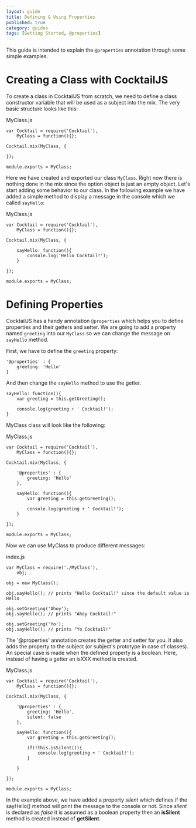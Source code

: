 ```yaml
---
layout: guide
title: Defining & Using Properties
published: true
category: guides
tags: [Getting Started, @properties]
---
```


This guide is intended to explain the `@properties` annotation through some simple examples.

# Creating a Class with CocktailJS

To create a class in CocktailJS from scratch, we need to define a class constructor variable that will be used
as a subject into the mix. The very basic structure looks like this:

MyClass.js

    var Cocktail = require('Cocktail'),
        MyClass = function(){};

    Cocktail.mix(MyClass, {

    });

    module.exports = MyClass;

Here we have created and exported our class `MyClass`. Right now there is nothing done in the mix since the option
object is just an empty object.
Let's start adding some behavior to our class. In the following example we have added a simple method to display a
message in the console which we called `sayHello`:

MyClass.js

    var Cocktail = require('Cocktail'),
        MyClass = function(){};

    Cocktail.mix(MyClass, {

        sayHello: function(){
            console.log('Hello Cocktail!');
        }

    });

    module.exports = MyClass;

# Defining Properties

CocktailJS has a handy annotation `@properties` which helps you to define properties and their getters and setter.
We are going to add a property named `greeting` into our `MyClass` so we can change the message on `sayHello` method.

First, we have to define the `greeting` property:

    '@properties' : {
        greeting: 'Hello'
    }

And then change the `sayHello` method to use the getter.

    sayHello: function(){
        var greeting = this.getGreeting();

        console.log(greeting + ' Cocktail!');
    }

MyClass class will look like the following:

MyClass.js

    var Cocktail = require('Cocktail'),
        MyClass = function(){};

    Cocktail.mix(MyClass, {

        '@properties' : {
            greeting: 'Hello'
        },

        sayHello: function(){
            var greeting = this.getGreeting();

            console.log(greeting + ' Cocktail!');
        }

    });

    module.exports = MyClass;

Now we can use MyClass to produce different messages:

index.js

    var MyClass = require('./MyClass'),
        obj;

    obj = new MyClass();

    obj.sayHello(); // prints "Hello Cocktail!" since the default value is Hello

    obj.setGreeting('Ahoy');
    obj.sayHello(); // prints "Ahoy Cocktail!"

    obj.setGreeting('Yo');
    obj.sayHello(); // prints "Yo Cocktail!"


The '@properties' annotation creates the getter and setter for you. It also adds the property to the subject (or
subject's prototype in case of classes). An special case is made when the defined property is a boolean. Here,
instead of having a getter an isXXX method is created. 

MyClass.js

    var Cocktail = require('Cocktail'),
        MyClass = function(){};

    Cocktail.mix(MyClass, {

        '@properties' : {
            greeting: 'Hello',
            silent: false
        },

        sayHello: function(){
            var greeting = this.getGreeting();
            
            if(!this.isSilent()){
                console.log(greeting + ' Cocktail!');    
            }
            
        }

    });

    module.exports = MyClass;


In the example above, we have added a property _silent_ which defines if the sayHello() method will print the message
to the console or not. Since _silent_ is declared as _false_ it is assumed as a boolean property then an **isSilent** method
is created instead of **getSilent**. 
